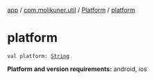 [app](../../index.md) / [com.molikuner.util](../index.md) / [Platform](index.md) / [platform](./platform.md)

# platform

`val platform: `[`String`](https://kotlinlang.org/api/latest/jvm/stdlib/kotlin/-string/index.html)

**Platform and version requirements:** android, ios

